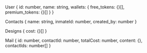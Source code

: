 User {
    id: number,
    name: string,
    wallets: {
        free_tokens: {}[],
        premium_tokens: {}[]
    }
}

Contacts {
    name: string,
    inmateId: number,
    created_by: number 
}

Designs {
    cost: {}[]
}

Mail {
    id: number,
    contactId: number,
    totalCost: number,
    content: {},
    contactIds: number[]
}